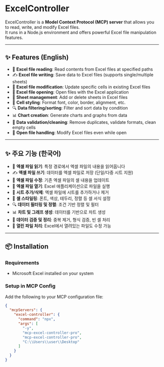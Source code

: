 # ExcelController

ExcelController is a **Model Context Protocol (MCP) server** that allows you to read, write, and modify Excel files.  
It runs in a Node.js environment and offers powerful Excel file manipulation features.

---

## ✨ Features (English)

- 📄 **Excel file reading**: Read contents from Excel files at specified paths
- ✍️ **Excel file writing**: Save data to Excel files (supports single/multiple sheets)
- 🧩 **Excel file modification**: Update specific cells in existing Excel files
- 📂 **Excel file opening**: Open files with the Excel application
- 📑 **Sheet management**: Add or delete sheets in Excel files
- 🎨 **Cell styling**: Format font, color, border, alignment, etc.
- 🔍 **Data filtering/sorting**: Filter and sort data by condition
- 📊 **Chart creation**: Generate charts and graphs from data
- 🧹 **Data validation/cleaning**: Remove duplicates, validate formats, clean empty cells
- 🔧 **Open file handling**: Modify Excel files even while open

---

## ✨ 주요 기능 (한국어)

- 📄 **엑셀 파일 읽기**: 특정 경로에서 엑셀 파일의 내용을 읽어옵니다
- ✍️ **엑셀 파일 쓰기**: 데이터를 엑셀 파일로 저장 (단일/다중 시트 지원)
- 🧩 **엑셀 파일 수정**: 기존 엑셀 파일의 셀 내용을 업데이트
- 📂 **엑셀 파일 열기**: Excel 애플리케이션으로 파일을 실행
- 📑 **시트 추가/삭제**: 엑셀 파일에 시트를 추가하거나 제거
- 🎨 **셀 스타일링**: 폰트, 색상, 테두리, 정렬 등 셀 서식 설정
- 🔍 **데이터 필터링 및 정렬**: 조건 기반 정렬 및 필터
- 📊 **차트 및 그래프 생성**: 데이터를 기반으로 차트 생성
- 🧹 **데이터 검증 및 정리**: 중복 제거, 형식 검증, 빈 셀 처리
- 🔧 **열린 파일 처리**: Excel에서 열려있는 파일도 수정 가능

---

## 📦 Installation

### Requirements

- Microsoft Excel installed on your system

### Setup in MCP Config

Add the following to your MCP configuration file:

```json
{
  "mcpServers": {
    "excel-controller": {
      "command": "npx",
      "args": [
        "-y",
        "mcp-excel-controller-pro",
        "mcp-excel-controller-pro",
        "C:\\Users\\user\\Desktop"
      ]
    }
  }
}
